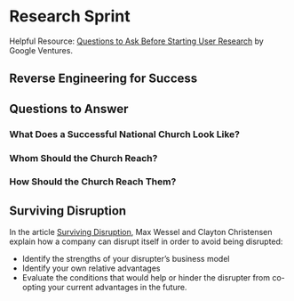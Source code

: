 # Research Sprint

Helpful Resource: [Questions to Ask Before Starting User Research](http://www.gv.com/lib/questions-to-ask-before-starting-user-research) by Google Ventures.

## Reverse Engineering for Success

## Questions to Answer

### What Does a Successful National Church Look Like?

### Whom Should the Church Reach?

### How Should the Church Reach Them?

## Surviving Disruption

In the article [Surviving Disruption](https://hbr.org/2012/12/surviving-disruption), Max Wessel and Clayton Christensen explain how a company can disrupt itself in order to avoid being disrupted:

* Identify the strengths of your disrupter’s business model
* Identify your own relative advantages
* Evaluate the conditions that would help or hinder the disrupter from co-opting your current advantages in the future.














